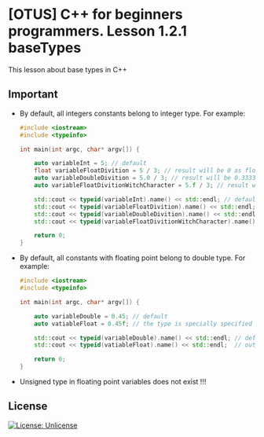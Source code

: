 # [OTUS] C++ for beginners programmers. Lesson 1.2.1 baseTypes 

This lesson about base types in C++

## Important
* By default, all integers constants belong to integer type. For example:
    ```cpp
    #include <iostream>
    #include <typeinfo>

    int main(int argc, char* argv[]) {

        auto variableInt = 5; // default
        float variableFloatDivition = 5 / 3; // result will be 0 as float
        auto variableDoubleDivition = 5.0 / 3; // result will be 0.333333 as double type
        auto variableFloatDivitionWitchCharacter = 5.f / 3; // result will be 0.333333 as float type

        std::cout << typeid(variableInt).name() << std::endl; // default output will be: i
        std::cout << typeid(variableFloatDivition).name() << std::endl; // output will be: f
        std::cout << typeid(variableDoubleDivition).name() << std::endl; // output will be: d
        std::cout << typeid(variableFloatDivitionWitchCharacter).name() << std::endl; // // output will be: f

        return 0;
    }
    ```
* By default, all constants with floating point belong to double type. For example:
    ```cpp
    #include <iostream>
    #include <typeinfo>

    int main(int argc, char* argv[]) {

        auto variableDouble = 0.45; // default
        auto vatiableFloat = 0.45f; // the type is specially specified here by the f character after initialize number
    
        std::cout << typeid(variableDouble).name() << std::endl; // default output will be: d
        std::cout << typeid(vatiableFloat).name() << std::endl;  // output will be: f

        return 0;
    }
    ```
* Unsigned type in floating point variables does not exist !!!


## License
[![License: Unlicense](https://img.shields.io/badge/license-Unlicense-blue.svg)](http://unlicense.org/)
